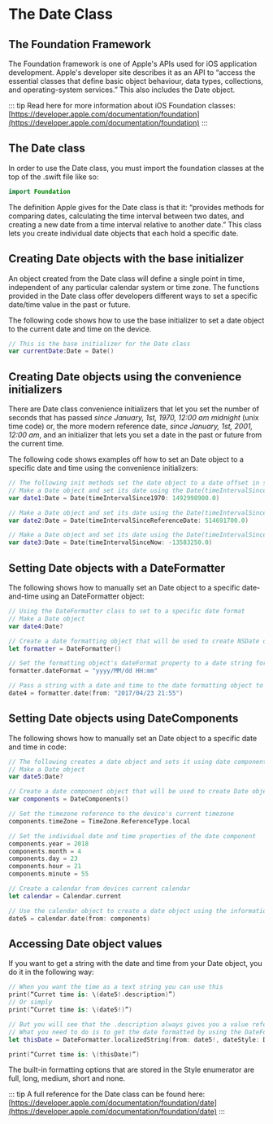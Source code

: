 # The Date Class

## The Foundation Framework

The Foundation framework is one of Apple's APIs used for iOS application development.  Apple's developer site describes it as an API to “access the essential classes that define basic object behaviour, data types, collections, and operating-system services.”  This also includes the Date object.

::: tip
Read here for more information about iOS Foundation classes: [https://developer.apple.com/documentation/foundation](https://developer.apple.com/documentation/foundation)
:::

## The Date class

In order to use the Date class, you must import the foundation classes at the top of the .swift file like so:

``` swift
import Foundation
```

The definition Apple gives for the Date class is that it: “provides methods for comparing dates, calculating the time interval between two dates, and creating a new date from a time interval relative to another date.”  This class lets you create individual date objects that each hold a specific date.

## Creating Date objects with the base initializer

An object created from the Date class will define a single point in time, independent of any particular calendar system or time zone.  The functions provided in the Date class offer developers different ways to set a specific date/time value in the past or future.

The following code shows how to use the base initializer to set a date object to the current date and time on the device.

``` swift
// This is the base initializer for the Date class
var currentDate:Date = Date()
```

## Creating Date objects using the convenience initializers

There are Date class convenience initializers that let you set the number of seconds that has passed *since January, 1st, 1970, 12:00 am midnight* (unix time code) or, the more modern reference date, *since January, 1st, 2001, 12:00 am*, and an initializer that lets you set a date in the past or future from the current time.

The following code shows examples off how to set an Date object to a specific date and time using the convenience initializers:

``` swift
// The following init methods set the date object to a date offset in seconds passed in as the TimeInterval input parameter for each initializer.
// Make a Date object and set its date using the Date(timeIntervalSince1970) init method
var date1:Date = Date(timeIntervalSince1970: 1492998900.0)

// Make a Date object and set its date using the Date(timeIntervalSinceReferenceDate) init method
var date2:Date = Date(timeIntervalSinceReferenceDate: 514691700.0)

// Make a Date object and set its date using the Date(timeIntervalSinceNow) init method
var date3:Date = Date(timeIntervalSinceNow: -13583250.0)
```

## Setting Date objects with a DateFormatter

The following shows how to manually set an Date object to a specific date-and-time using an DateFormatter object:

``` swift
// Using the DateFormatter class to set to a specific date format
// Make a Date object
var date4:Date?

// Create a date formatting object that will be used to create NSDate objects set to a specified date string.
let formatter = DateFormatter()

// Set the formatting object's dateFormat property to a date string formate.
formatter.dateFormat = "yyyy/MM/dd HH:mm"

// Pass a string with a date and time to the date formatting object to have it return an NSDate set correctly.
date4 = formatter.date(from: "2017/04/23 21:55")
```

## Setting Date objects using DateComponents

The following shows how to manually set an Date object to a specific date and time in code:

```swift
// The following creates a date object and sets it using date components passed to a calendar object
// Make a Date object
var date5:Date?

// Create a date component object that will be used to create Date objects set to a specified date.
var components = DateComponents()

// Set the timezone reference to the device's current timezone
components.timeZone = TimeZone.ReferenceType.local

// Set the individual date and time properties of the date component
components.year = 2018
components.month = 4
components.day = 23
components.hour = 21
components.minute = 55

// Create a calendar from devices current calendar
let calendar = Calendar.current

// Use the calendar object to create a date object using the information in the components
date5 = calendar.date(from: components)
```

## Accessing Date object values

If you want to get a string with the date and time from your Date object, you do it in the following way:

```swift
// When you want the time as a text string you can use this
print(“Curret time is: \(date5!.description)”)
// Or simply
print(“Curret time is: \(date5!)”)

// But you will see that the .description always gives you a value referring to UTC
// What you need to do is to get the date formatted by using the DateFormatter class
let thisDate = DateFormatter.localizedString(from: date5!, dateStyle: DateFormatter.Style.short, timeStyle: DateFormatter.Style.short)

print(“Curret time is: \(thisDate)”)
```

The built-in formatting options that are stored in the Style enumerator are full, long, medium, short and none.

::: tip
A full reference for the Date class can be found here: [https://developer.apple.com/documentation/foundation/date](https://developer.apple.com/documentation/foundation/date)
:::
